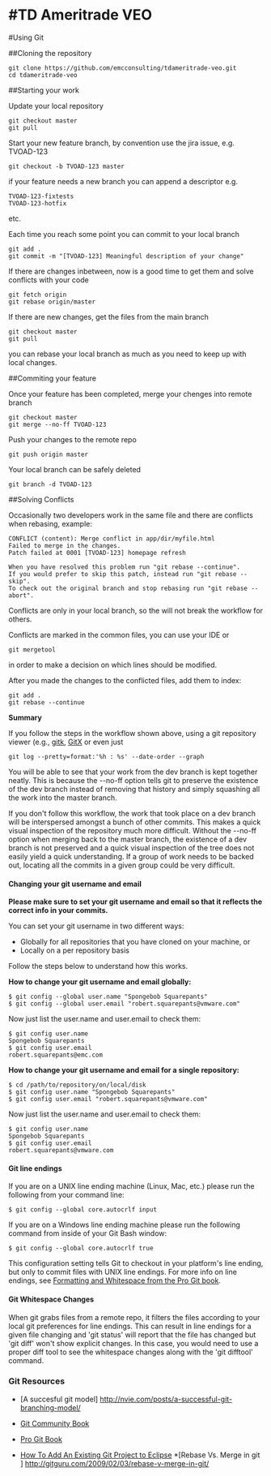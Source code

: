 #TD Ameritrade VEO
================

#Using Git

##Cloning the repository
	
	git clone https://github.com/emcconsulting/tdameritrade-veo.git
	cd tdameritrade-veo
	
##Starting your work

Update your local repository

	git checkout master
	git pull

Start your new feature branch, by convention use the jira issue, e.g. TVOAD-123

	git checkout -b TVOAD-123 master

if your feature needs a new branch you can append a descriptor e.g.

	TVOAD-123-fixtests
	TVOAD-123-hotfix
etc.

Each time you reach some point you can commit to your local branch

	git add .
	git commit -m "[TVOAD-123] Meaningful description of your change"

If there are changes inbetween, now is a good time to get them and solve conflicts with your code

	git fetch origin
	git rebase origin/master

If there are new changes, get the files from the main branch

	git checkout master
	git pull

you can rebase your local branch as much as you need to keep up with local changes.

##Commiting your feature

Once your feature has been completed, merge your chenges into remote branch 

	git checkout master
	git merge --no-ff TVOAD-123

Push your changes to the remote repo

	git push origin master

Your local branch can be safely deleted

	git branch -d TVOAD-123


##Solving Conflicts

Occasionally two developers work in the same file and there are conflicts when rebasing, example:

	CONFLICT (content): Merge conflict in app/dir/myfile.html
	Failed to merge in the changes.
	Patch failed at 0001 [TVOAD-123] homepage refresh

	When you have resolved this problem run "git rebase --continue".
	If you would prefer to skip this patch, instead run "git rebase --skip".
	To check out the original branch and stop rebasing run "git rebase --abort".

Conflicts are only in your local branch, so the will not break the workflow for others.

Conflicts are marked in the common files, you can use your IDE or 

	git mergetool
	
in order to make a decision on which lines should be modified.

After you made the changes to the conflicted files, add them to index:

	git add .
	git rebase --continue

**Summary** 

If you follow the steps in the workflow shown above, using a git repository viewer (e.g., [gitk](http://www.kernel.org/pub/software/scm/git/docs/gitk.html), [GitX](http://gitx.laullon.com/) or even just 

	git log --pretty=format:'%h : %s' --date-order --graph
	
You will be able to see that your work from the dev branch is kept together neatly. This is because the --no-ff option tells git to preserve the existence of the dev branch instead of removing that history and simply squashing all the work into the master branch. <!--In the image below, notice the three groups of work that are neatly grouped together. Each of these groups of work is a history of the fact that a dev branch did exist so that you can see all of the work that took place there visually and easily. If one of these groups of work needs to be backed out it is easy to see all of the commits in that group before backing them out.-->

If you don't follow this workflow, the work that took place on a dev branch will be interspersed amongst a bunch of other commits. This makes a quick visual inspection of the repository much more difficult. <!--In the image below, notice that there are commits from four different people. Commit 1 followed this workflow, but commits 2, 3 and 4 did not follow the workflow and were committed by three different people. Instead of being orderly and keeping each group of work together neatly as shown above, the work is scattered amongst a bunch of other commits from other people. This is because either a dev branch was not used at all or a dev branch was used but the --no-ff option was not used when performing the merge back to the maser branch.--> Without the --no-ff option when merging back to the master branch, the existence of a dev branch is not preserved and a quick visual inspection of the tree does not easily yield a quick understanding. If a group of work needs to be backed out, locating all the commits in a given group could be very difficult.


#### Changing your git username and email

**Please make sure to set your git username and email so that it reflects the correct info in your commits.**

You can set your git username in two different ways: 

* Globally for all repositories that you have cloned on your machine, or 
* Locally on a per repository basis 

Follow the steps below to understand how this works. 

**How to change your git username and email globally:**

    $ git config --global user.name "Spongebob Squarepants"
    $ git config --global user.email "robert.squarepants@vmware.com"

Now just list the user.name and user.email to check them:

    $ git config user.name
    Spongebob Squarepants
    $ git config user.email
    robert.squarepants@emc.com

**How to change your git username and email for a single repository:**

    $ cd /path/to/repository/on/local/disk
    $ git config user.name "Spongebob Squarepants"
    $ git config user.email "robert.squarepants@vmware.com"

Now just list the user.name and user.email to check them: 

    $ git config user.name
    Spongebob Squarepants
    $ git config user.email
    robert.squarepants@vmware.com

#### Git line endings

If you are on a UNIX line ending machine (Linux, Mac, etc.) please run the following from your command line:

    $ git config --global core.autocrlf input

If you are on a Windows line ending machine please run the following command from inside of your Git Bash window:

	$ git config --global core.autocrlf true

This configuration setting tells Git to checkout in your platform's line ending, but only to commit files with UNIX line endings.
For more info on line endings, see [Formatting and Whitespace from the Pro Git book](http://progit.org/book/ch7-1.html#formatting_and_whitespace).

#### Git Whitespace Changes

When git grabs files from a remote repo, it filters the files according to your local git preferences for line endings. This can result in line endings for a given file changing and 'git status' will report that the file has changed but 'git diff' won't show explicit changes. In this case, you would need to use a proper diff tool to see the whitespace changes along with the 'git difftool' command. 

### Git Resources

* [A succesful git model] http://nvie.com/posts/a-successful-git-branching-model/
* [Git Community Book](http://book.git-scm.com/)
* [Pro Git Book](http://progit.org/book/)

* [How To Add An Existing Git Project to Eclipse](http://bsnyderblog.blogspot.com/2012/01/how-to-add-existing-git-project-to.html)
*[Rebase Vs. Merge in git
] http://gitguru.com/2009/02/03/rebase-v-merge-in-git/






